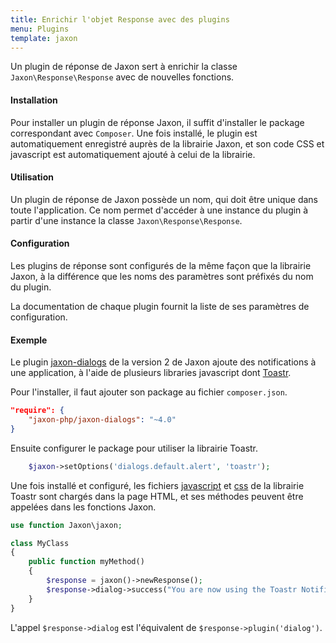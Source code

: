 ```yaml
---
title: Enrichir l'objet Response avec des plugins
menu: Plugins
template: jaxon
---
```


Un plugin de réponse de Jaxon sert à enrichir la classe `Jaxon\Response\Response` avec de nouvelles fonctions.

#### Installation

Pour installer un plugin de réponse Jaxon, il suffit d'installer le package correspondant avec `Composer`.
Une fois installé, le plugin est automatiquement enregistré auprès de la librairie Jaxon, et son code CSS et javascript est automatiquement ajouté à celui de la librairie.

#### Utilisation

Un plugin de réponse de Jaxon possède un nom, qui doit être unique dans toute l'application.
Ce nom permet d'accéder à une instance du plugin à partir d'une instance la classe `Jaxon\Response\Response`.

#### Configuration

Les plugins de réponse sont configurés de la même façon que la librairie Jaxon, à la différence que les noms des paramètres sont préfixés du nom du plugin.

La documentation de chaque plugin fournit la liste de ses paramètres de configuration.

#### Exemple

Le plugin [jaxon-dialogs](https://github.com/jaxon-php/jaxon-dialogs) de la version 2 de Jaxon ajoute des notifications à une application, à l'aide de plusieurs libraries javascript dont [Toastr](https://github.com/CodeSeven/toastr).

Pour l'installer, il faut ajouter son package au fichier `composer.json`.

```json
"require": {
    "jaxon-php/jaxon-dialogs": "~4.0"
}
```

Ensuite configurer le package pour utiliser la librairie Toastr.

```php
    $jaxon->setOptions('dialogs.default.alert', 'toastr');
```

Une fois installé et configuré, les fichiers [javascript](https://cdnjs.cloudflare.com/ajax/libs/toastr.js/latest/js/toastr.min.js) et [css](https://cdnjs.cloudflare.com/ajax/libs/toastr.js/latest/css/toastr.min.css) de la librairie Toastr sont chargés dans la page HTML, et ses méthodes peuvent être appelées dans les fonctions Jaxon.

```php
use function Jaxon\jaxon;

class MyClass
{
    public function myMethod()
    {
        $response = jaxon()->newResponse();
        $response->dialog->success("You are now using the Toastr Notification plugin!!");
    }
}
```

L'appel `$response->dialog` est l'équivalent de `$response->plugin('dialog')`.
